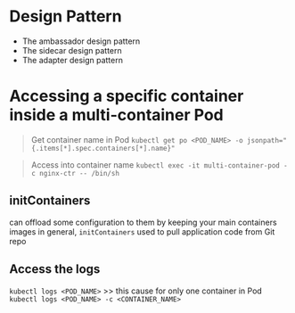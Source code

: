 # Design Pattern
* The ambassador design pattern
* The sidecar design pattern
* The adapter design pattern

# Accessing a specific container inside a multi-container Pod

> Get container name in Pod
`kubectl get po <POD_NAME> -o jsonpath="{.items[*].spec.containers[*].name}"`

> Access into container name
`kubectl exec -it multi-container-pod -c nginx-ctr -- /bin/sh`

## initContainers

can offload some configuration to them by keeping your main containers images
in general, `initContainers` used to pull application code from Git repo

## Access the logs
`kubectl logs <POD_NAME>` >> this cause for only one container in Pod
`kubectl logs <POD_NAME> -c <CONTAINER_NAME>`
